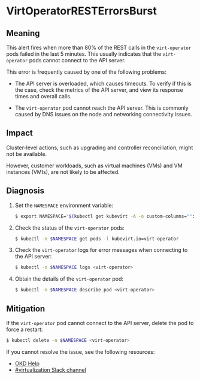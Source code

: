 # VirtOperatorRESTErrorsBurst
<!-- Edited by Jiří Herrmann, 8 Nov 2022 -->

## Meaning

This alert fires when more than 80% of the REST calls in the `virt-operator` pods failed in the last 5 minutes. This usually indicates that the `virt-operator` pods cannot connect to the API server. 

This error is frequently caused by one of the following problems:

- The API server is overloaded, which causes timeouts. To verify if this is the case, check the metrics of the API server, and view its response times and overall calls.

- The `virt-operator` pod cannot reach the API server. This is commonly caused by DNS issues on the node and networking connectivity issues.

## Impact

Cluster-level actions, such as upgrading and controller reconciliation, might not be available. 

However, customer workloads, such as virtual machines (VMs) and VM instances (VMIs), are not likely to be affected.

## Diagnosis

1. Set the `NAMESPACE` environment variable:

   ```bash
   $ export NAMESPACE="$(kubectl get kubevirt -A -o custom-columns="":.metadata.namespace)"
   ```

2. Check the status of the `virt-operator` pods:

   ```bash
   $ kubectl -n $NAMESPACE get pods -l kubevirt.io=virt-operator
   ```

3. Check the `virt-operator` logs for error messages when connecting to the API server:

   ```bash
   $ kubectl -n $NAMESPACE logs <virt-operator>
   ```

4. Obtain the details of the `virt-operator` pod:

   ```bash
   $ kubectl -n $NAMESPACE describe pod <virt-operator>
   ```

## Mitigation

If the `virt-operator` pod cannot connect to the API server, delete the pod to force a restart:

```bash
$ kubectl delete -n $NAMESPACE <virt-operator>
```

<!--DS: If you cannot resolve the issue, log in to the link:https://access.redhat.com[Customer Portal] and open a support case, attaching the artifacts gathered during the Diagnosis procedure.-->
<!--USstart-->
If you cannot resolve the issue, see the following resources:

- [OKD Help](https://www.okd.io/help/)
- [#virtualization Slack channel](https://kubernetes.slack.com/channels/virtualization)
<!--USend-->